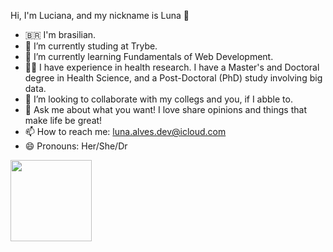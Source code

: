 Hi, I'm Luciana, and my nickname is Luna 🌙

- 🇧🇷 I'm brasilian.
- 🔭 I’m currently studing at Trybe.
- 🌱 I’m currently learning Fundamentals of Web Development.
- 👩‍🎓 I have experience in health research. I have a Master's and Doctoral degree in Health Science, and a Post-Doctoral (PhD) study involving big data.
- 👯 I’m looking to collaborate with my collegs and you, if I abble to.
- 💬 Ask me about what you want! I love share opinions and things that make life be great!
- 📫 How to reach me: luna.alves.dev@icloud.com
- 😄 Pronouns: Her/She/Dr

<div>
<img height="130 cm" src="https://github-readme-stats.vercel.app/api/pin/?username=luna-alves-dev&layout-compact&langs_count=16&theme=dracula&repo=trybe-school-exercises" /></div>
